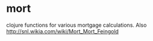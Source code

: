 mort
====

clojure functions for various mortgage calculations. Also http://snl.wikia.com/wiki/Mort_Mort_Feingold
